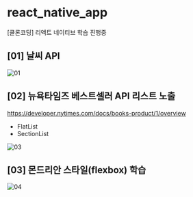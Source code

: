 # react_native_app
[클론코딩] 리액트 네이티브 학습 진행중

## [01] 날씨 API
![01](https://user-images.githubusercontent.com/68801887/208040973-49328256-1849-4c73-9678-c31f3c6b850d.png)



## [02] 뉴욕타임즈 베스트셀러 API 리스트 노출
https://developer.nytimes.com/docs/books-product/1/overview
- FlatList
- SectionList

![03](https://user-images.githubusercontent.com/68801887/208227190-f2504b9a-505f-4bb3-96ec-50db8ad9659b.png)


## [03] 몬드리안 스타일(flexbox) 학습
![04](https://user-images.githubusercontent.com/68801887/208285128-4967720e-3c7d-4ecf-8030-2872aad15255.png)

